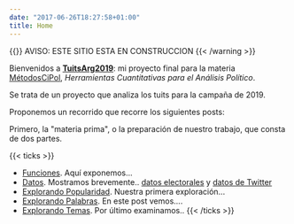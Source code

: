 ```yaml
---
date: "2017-06-26T18:27:58+01:00"
title: Home
---
```


{{<warning>}}
AVISO: ESTE SITIO ESTA EN CONSTRUCCION
{{< /warning >}}

Bienvenidos a [**TuitsArg2019**](/about/): mi proyecto final para la materia [MétodosCiPol](https://tuqmano.github.io/MetodosCiPol/), _Herramientas Cuantitativas para el Análisis Político_. 

Se trata de un proyecto que analiza los tuits para la campaña de 2019.

Proponemos un recorrido que recorre los siguientes posts:

Primero, la "materia prima", o la preparación de nuestro trabajo, que consta de dos partes.

{{< ticks >}}
* [Funciones](/post/preparacion_funciones/). Aquí exponemos...
* [Datos](/post/preparacion_datos/). Mostramos brevemente.. [datos electorales](/post/preparacion_electorales/) y [datos de Twitter](/post/preparacion_tuiter/)
* [Explorando Popularidad](/post/explorando_popularidad/). Nuestra primera exploración...
* [Explorando Palabras](/post/explorando_palabras/). En este post vemos....
* [Explorando Temas](/post/explorando_temas/). Por último examinamos.. 
{{< /ticks >}}

